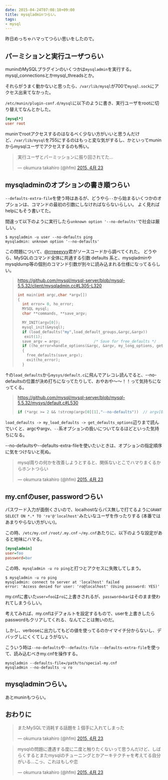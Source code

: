 ```yaml
---
date: 2015-04-24T07:08:18+09:00
title: mysqladminつらい。
tags:
- mysql
---
```

昨日めっちゃハマってつらい思いをしたので。

パーミションと実行ユーザつらい
---

muninのMySQLプラグインのいくつかは`mysqladmin`を実行する。
mysql_connectionsとかmysql_threadsとか。

それらがうまく動かないと思ったら、`/var/lib/mysql`が700で`mysql.sock`にアクセス出来てなかった。

`/etc/munin/plugin-conf.d/mysql`に以下のように書き、実行ユーザをrootに切り替えてなんとかした。

```ini
[mysql*]
user root
```

muninでrootアクセスするのはなるべく少ない方がいいと思うんだけど、`/var/lib/mysql`を755にするのはもっと変な気がするし、かといってmuninからmysqlユーザでアクセスするのも怖い。

<blockquote class="twitter-tweet" lang="ja"><p lang="ja" dir="ltr">実行ユーザとパーミッションに振り回されてた...</p>&mdash; okumura takahiro (@hfm) <a href="https://twitter.com/hfm/status/591160833343795200">2015, 4月 23</a></blockquote>

mysqladminのオプションの書き順つらい
---

`--defaults-extra-file`を使う時はあるが、どうやら`--`から始まるいくつかのオプションは、コマンドの最初の引数にしなければならないらしい。
よく見ればhelpにもそう書いてた。

間違って以下のように実行したら`unknown option '--no-defaults'`で社会は厳しい。

```console
$ mysqladmin -u user --no-defaults ping
mysqladmin: unknown option '--no-defaults'
```

この問題について、[@rrreeeyyy](https://twitter.com/rrreeeyyy)君がソースコードから調べてくれた。
どうやら、MySQLのコマンド全体に共通する引数 defaults 系と、mysqladminやmysqldump等の個別のコマンド引数が別々に読み込まれる仕様になってるらしい。

> https://github.com/mysql/mysql-server/blob/mysql-5.5.32/client/mysqladmin.cc#L305-L320
>
> ```c++
> int main(int argc,char *argv[])
> {
>   int error= 0, ho_error;
>   MYSQL mysql;
>   char **commands, **save_argv;
>
>   MY_INIT(argv[0]);
>   mysql_init(&mysql);
>   if (load_defaults("my",load_default_groups,&argc,&argv))
>    exit(1);
>   save_argv = argv;				/* Save for free_defaults */
>   if ((ho_error=handle_options(&argc, &argv, my_long_options, get_one_option)))
>   {
>     free_defaults(save_argv);
>     exit(ho_error);
>   }
> ```

↑の`load_defaults`から`mysys/default.c`に飛んでアレコレ読んでると、--no-defaultsの位置が決め打ちになってたりして、おやおや〜〜！！って気持ちになってくる。

> https://github.com/mysql/mysql-server/blob/mysql-5.5.32/mysys/default.c#L530
>
> ```c++
> if (*argc >= 2 && !strcmp(argv[0][1],"--no-defaults"))  // argv[0][1] の扱いに厳しいコードだ
> ```

`load_defaults -> my_load_defaults -> get_defaults_options`辺りまで読んでいくと、argcやargv、`--`系オプションの扱いについてなるほどといった気持ちになる。

--no-defaultsや--defaults-extra-fileを使いたいときは、オプションの指定順序に気をつけないと死ぬ。

<blockquote class="twitter-tweet" lang="ja"><p lang="ja" dir="ltr">mysql周りの何かを改善しようとすると、関係ないとこでハマりまくるからホントつらい</p>&mdash; okumura takahiro (@hfm) <a href="https://twitter.com/hfm/status/591171262291922944">2015, 4月 23</a></blockquote>

my.cnfのuser, passwordつらい
---

パスワード入力が面倒くさいので、localhostならパス無しで打てるように`GRANT SELECT ON *.* TO 'ro'@'localhost'`みたいなユーザを作ったりする (本番ではあまりやらない方がいい)。

この時、`/etc/my.cnf` `/root/.my.cnf` `~/my.cnf`あたりに、以下のような設定があると地味にハマる。

```ini
[mysqladmin]
user=foo
password=bar
```

この時、`mysqladmin -u ro ping`と打つとアクセスに失敗してしまう。

```console
$ mysqladmin -u ro ping
mysqladmin: connect to server at 'localhost' failed
error: 'Access denied for user: 'ro@localhost' (Using password: YES)'
```

my.cnfに書いた`user=foo`は`ro`に上書きされるが、`password=bar`はそのまま使われてしまうらしい。

考えてみれば、my.cnfはデフォルトを設定するもので、userを上書きしたらpasswordもクリアしてくれる、なんてことは無いのだ。

しかし、verboseに出力してもどの値を使ってるのかイマイチ分からないし、デバッグしにくくてしょうがない。

こういう時は`--no-defaults`や`--defaults-file` `--defaults-extra-file`を使って、読み込むべきmy.cnfを操作する。

```
mysqladmin --defaults-file=/path/to/special-my.cnf
mysqladmin --no-defaults -u ro
```

mysqladminつらい。
---

あとmuninもつらい。

おわりに
---

<blockquote class="twitter-tweet" lang="ja"><p lang="ja" dir="ltr">またMySQLで消耗する話題を１個手に入れてしまった</p>&mdash; okumura takahiro (@hfm) <a href="https://twitter.com/hfm/status/591170622606086144">2015, 4月 23</a></blockquote>

<blockquote class="twitter-tweet" lang="ja"><p lang="ja" dir="ltr">mysqlの問題に遭遇する度に二度と触りたくないって思うんだけど、しばらくするとまたmysqlのチューニングとかアーキテクチャを考えてる自分がいる…こっ、これはもしや恋</p>&mdash; okumura takahiro (@hfm) <a href="https://twitter.com/hfm/status/591179396574117888">2015, 4月 23</a></blockquote>
<script async src="//platform.twitter.com/widgets.js" charset="utf-8"></script>
